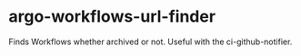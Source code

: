 # argo-workflows-url-finder
Finds Workflows whether archived or not. Useful with the ci-github-notifier.
